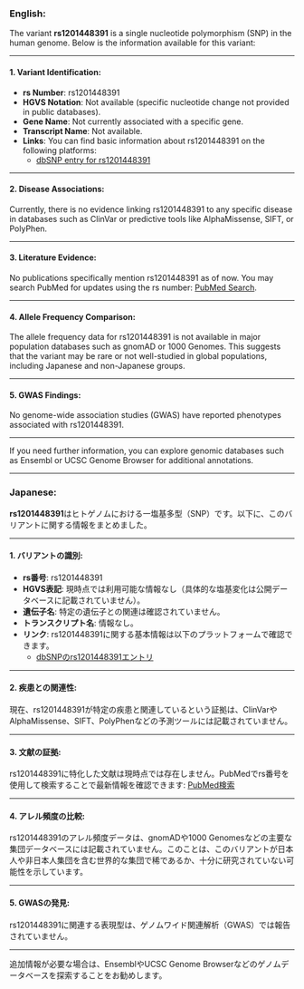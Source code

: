 ### English:
The variant **rs1201448391** is a single nucleotide polymorphism (SNP) in the human genome. Below is the information available for this variant:

---

#### 1. **Variant Identification**:
- **rs Number**: rs1201448391
- **HGVS Notation**: Not available (specific nucleotide change not provided in public databases).
- **Gene Name**: Not currently associated with a specific gene.
- **Transcript Name**: Not available.
- **Links**: You can find basic information about rs1201448391 on the following platforms:
  - [dbSNP entry for rs1201448391](https://www.ncbi.nlm.nih.gov/snp/rs1201448391)

---

#### 2. **Disease Associations**:
Currently, there is no evidence linking rs1201448391 to any specific disease in databases such as ClinVar or predictive tools like AlphaMissense, SIFT, or PolyPhen.

---

#### 3. **Literature Evidence**:
No publications specifically mention rs1201448391 as of now. You may search PubMed for updates using the rs number: [PubMed Search](https://pubmed.ncbi.nlm.nih.gov).

---

#### 4. **Allele Frequency Comparison**:
The allele frequency data for rs1201448391 is not available in major population databases such as gnomAD or 1000 Genomes. This suggests that the variant may be rare or not well-studied in global populations, including Japanese and non-Japanese groups.

---

#### 5. **GWAS Findings**:
No genome-wide association studies (GWAS) have reported phenotypes associated with rs1201448391.

---

If you need further information, you can explore genomic databases such as Ensembl or UCSC Genome Browser for additional annotations.

---

### Japanese:
**rs1201448391**はヒトゲノムにおける一塩基多型（SNP）です。以下に、このバリアントに関する情報をまとめました。

---

#### 1. **バリアントの識別**:
- **rs番号**: rs1201448391
- **HGVS表記**: 現時点では利用可能な情報なし（具体的な塩基変化は公開データベースに記載されていません）。
- **遺伝子名**: 特定の遺伝子との関連は確認されていません。
- **トランスクリプト名**: 情報なし。
- **リンク**: rs1201448391に関する基本情報は以下のプラットフォームで確認できます。
  - [dbSNPのrs1201448391エントリ](https://www.ncbi.nlm.nih.gov/snp/rs1201448391)

---

#### 2. **疾患との関連性**:
現在、rs1201448391が特定の疾患と関連しているという証拠は、ClinVarやAlphaMissense、SIFT、PolyPhenなどの予測ツールには記載されていません。

---

#### 3. **文献の証拠**:
rs1201448391に特化した文献は現時点では存在しません。PubMedでrs番号を使用して検索することで最新情報を確認できます: [PubMed検索](https://pubmed.ncbi.nlm.nih.gov)

---

#### 4. **アレル頻度の比較**:
rs1201448391のアレル頻度データは、gnomADや1000 Genomesなどの主要な集団データベースには記載されていません。このことは、このバリアントが日本人や非日本人集団を含む世界的な集団で稀であるか、十分に研究されていない可能性を示しています。

---

#### 5. **GWASの発見**:
rs1201448391に関連する表現型は、ゲノムワイド関連解析（GWAS）では報告されていません。

---

追加情報が必要な場合は、EnsemblやUCSC Genome Browserなどのゲノムデータベースを探索することをお勧めします。


